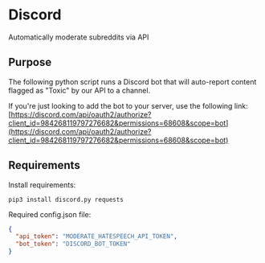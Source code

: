 # Discord
Automatically moderate subreddits via API

## Purpose
The following python script runs a Discord bot that will auto-report content flagged as "Toxic" by our API to a channel.

If you're just looking to add the bot to your server, use the following link: [https://discord.com/api/oauth2/authorize?client_id=984268119797276682&permissions=68608&scope=bot](https://discord.com/api/oauth2/authorize?client_id=984268119797276682&permissions=68608&scope=bot)

## Requirements
Install requirements:
```apt-get install python3
pip3 install discord.py requests
```

Required config.json file:
```json
{
  "api_token": "MODERATE_HATESPEECH_API_TOKEN",
  "bot_token": "DISCORD_BOT_TOKEN"
}
```

